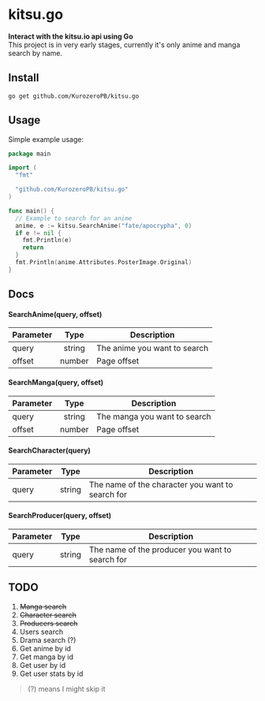 # kitsu.go
__Interact with the kitsu.io api using Go__</br>
This project is in very early stages, currently it's only anime and manga search by name.

## Install
`go get github.com/KurozeroPB/kitsu.go`

## Usage
Simple example usage:
```go
package main

import (
  "fmt"

  "github.com/KurozeroPB/kitsu.go"
)

func main() {
  // Example to search for an anime
  anime, e := kitsu.SearchAnime("fate/apocrypha", 0)
  if e != nil {
    fmt.Println(e)
    return
  }
  fmt.Println(anime.Attributes.PosterImage.Original)
}
```

## Docs

#### SearchAnime(query, offset)
| Parameter | Type          | Description |
|-----------|:-------------:|-------------|
| query     | string        | The anime you want to search
| offset    | number        | Page offset

#### SearchManga(query, offset)
| Parameter | Type          | Description |
|-----------|:-------------:|-------------|
| query     | string        | The manga you want to search
| offset    | number        | Page offset

#### SearchCharacter(query)
| Parameter | Type          | Description |
|-----------|:-------------:|-------------|
| query     | string        | The name of the character you want to search for

#### SearchProducer(query, offset)
| Parameter | Type          | Description |
|-----------|:-------------:|-------------|
| query     | string        | The name of the producer you want to search for


## TODO
1. ~~Manga search~~
2. ~~Character search~~
3. ~~Producers search~~
4. Users search
5. Drama search (?)
6. Get anime by id
7. Get manga by id
8. Get user by id
9. Get user stats by id

> (?) means I might skip it

<!--
Users search:
https://kitsu.io/api/edge/users?filter[name]=
http://docs.kitsu.apiary.io/#reference/users/users/fetch-collection

Drama search:
https://kitsu.io/api/edge/drama?filter[text]=
http://docs.kitsu.apiary.io/#reference/media/drama/fetch-collection

Get anime by id:
https://kitsu.io/api/edge/anime/id
http://docs.kitsu.apiary.io/#reference/media/anime/fetch-resource

Get manga by id:
https://kitsu.io/api/edge/manga/id
http://docs.kitsu.apiary.io/#reference/media/manga/fetch-resource

Get user by id:
https://kitsu.io/api/edge/users/id
http://docs.kitsu.apiary.io/#reference/users/users/fetch-resource

Get user stats by id:
https://kitsu.io/api/edge/stats/id
http://docs.kitsu.apiary.io/#reference/users/stats/fetch-resource
-->
